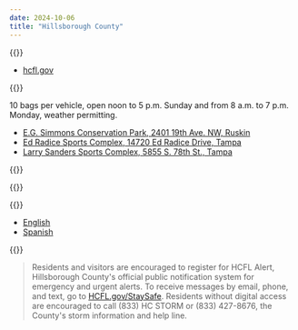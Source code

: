 ```yaml
---
date: 2024-10-06
title: "Hillsborough County"
---
```


{{<divider-title title="Evacuation Zones" align="left">}}

- [hcfl.gov](https://hcfl.gov/residents/public-safety/emergency-management/find-evacuation-information)

{{<divider-title title="Sandbag Locations" align="left">}}

10 bags per vehicle, open noon to 5 p.m. Sunday and from 8 a.m. to 7 p.m. Monday, weather permitting.

- [E.G. Simmons Conservation Park, 2401 19th Ave. NW, Ruskin](https://maps.app.goo.gl/ZBgpRokS64AUGKS3A)
- [Ed Radice Sports Complex, 14720 Ed Radice Drive, Tampa](https://maps.app.goo.gl/tUG7LDWMC2qLh6z76)
- [Larry Sanders Sports Complex, 5855 S. 78th St., Tampa](https://maps.app.goo.gl/rbnoeyzMa2sGLCTJA)

{{<divider-title title="How to properly sandbag" align="left">}}

{{<youtube vnCDaAzED9U>}}

{{<divider-title title="Disaster Preparedness Guides" align="left">}}

- [English](https://assets.contentstack.io/v3/assets/blteea73b27b731f985/blt43ba4f996ab09b90/Disaster%20Preparedness%20Guide)
- [Spanish](https://assets.contentstack.io/v3/assets/blteea73b27b731f985/bltd66bfb2b24cf5464/Disaster_Planning_Guide-Spanish.pdf)

{{<divider-title title="Get Alerts" align="left">}}

> Residents and visitors are encouraged to register for HCFL Alert, Hillsborough County's official public notification system for emergency and urgent alerts. To receive messages by email, phone, and text, go to [HCFL.gov/StaySafe](https://hcfl.gov/StaySafe). Residents without digital access are encouraged to call (833) HC STORM or (833) 427-8676, the County's storm information and help line.
